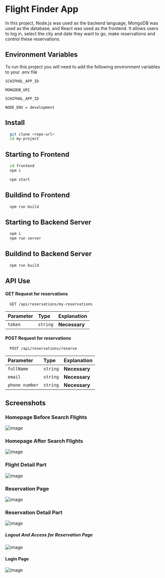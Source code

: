 # Flight Finder App

In this project, Node.js was used as the backend language, MongoDB was used as the database, and React was used as the frontend. It allows users to log in, select the city and date they want to go, make reservations and control these reservations.

## Environment Variables

To run this project you will need to add the following environment variables to your .env file

`SCHIPHOL_APP_ID`

`MONGODB_URI`

`SCHIPHOL_APP_ID`

`NODE_ENV = development`

## Install

```bash
  git clone <repo-url>
  cd my-project
```

## Starting to Frontend

```bash
  cd frontend
  npm i
```

```bash
  npm start
```

## Buildind to Frontend

```bash
  npm run build
```

## Starting to Backend Server

```bash
  npm i
  npm run server
```

## Buildind to Backend Server

```bash
  npm run build
```

## API Use

#### GET Request for reservations

```http
  GET /api/reservations/my-reservations
```

| Parameter | Type     | Explanation   |
| :-------- | :------- | :------------ |
| `token`   | `string` | **Necessary** |

#### POST Request for reservations

```http
  POST /api/reservations/reserve
```

| Parameter      | Type     | Explanation   |
| :------------- | :------- | :------------ |
| `fullName`     | `string` | **Necessary** |
| `email`        | `string` | **Necessary** |
| `phone number` | `string` | **Necessary** |

## Screenshots

### Homepage Before Search Flights


![image](https://r.resimlink.com/nqP35lSJ0b.png)

### Homepage After Search Flights

![image](https://r.resimlink.com/sM9LOPj0-V6.png)

### Flight Detail Part

![image](https://r.resimlink.com/FU2wbsj7kY.png)
### Reservation Page

![image](https://r.resimlink.com/2eEJd_Yb7Uig.png)

### Reservation Detail Part

![image](https://r.resimlink.com/3nSXjA1xs.png)
##### Logout And Access for Reservation Page

![image](https://r.resimlink.com/Lc7AdfvDwjS.png)
#### Login Page

![image](https://r.resimlink.com/txXz82wyH.png)
